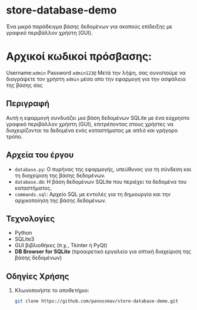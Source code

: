# store-database-demo
Ένα μικρό παράδειγμα βάσης δεδομένων για σκοπούς επίδειξης με γραφικό περιβάλλον χρήστη (GUI).

# Αρχικοί κωδικοί πρόσβασης:
Username:`admin`
Password `admin123@`
Μετά την λήψη, σας συνιστούμε να διαγράψετε τον χρήστη `admin` μέσα απο την εφαρμογή για την ασφάλεια της βάσης σας 

## Περιγραφή
Αυτή η εφαρμογή συνδυάζει μια βάση δεδομένων SQLite με ένα εύχρηστο γραφικό περιβάλλον χρήστη (GUI), επιτρέποντας στους χρήστες να διαχειρίζονται τα δεδομένα ενός καταστήματος με απλό και γρήγορο τρόπο.

## Αρχεία του έργου
- `database.py`: Ο πυρήνας της εφαρμογής, υπεύθυνος για τη σύνδεση και τη διαχείριση της βάσης δεδομένων.
- `database.db`: Η βάση δεδομένων SQLite που περιέχει τα δεδομένα του καταστήματος.
- `commands.sql`: Αρχείο SQL με εντολές για τη δημιουργία και την αρχικοποίηση της βάσης δεδομένων.

## Τεχνολογίες
- Python
- SQLite3
- GUI βιβλιοθήκες (π.χ., Tkinter ή PyQt)
- **DB Browser for SQLite** (προαιρετικό εργαλείο για οπτική διαχείριση της βάσης δεδομένων)

## Οδηγίες Χρήσης
1. Κλωνοποιήστε το αποθετήριο:
   ```bash
   git clone https://github.com/panossmav/store-database-demo.git
